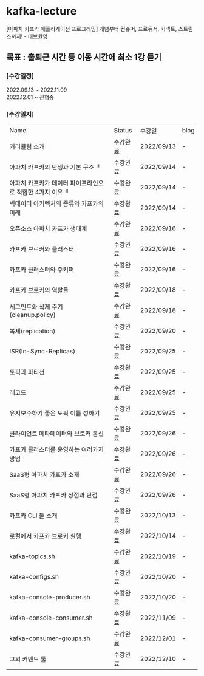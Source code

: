 # kafka-lecture
[아파치 카프카 애플리케이션 프로그래밍] 개념부터 컨슈머, 프로듀서, 커넥트, 스트림즈까지! - 대브원영

## 목표 : 출퇴근 시간 등 이동 시간에 최소 1강 듣기

### [수강일정]
2022.09.13 ~ 2022.11.09   
2022.12.01 ~ 진행중
   
### [수강일지]
| | | | |
|-|-|-|-|
|Name|Status|수강일|blog|
|커리큘럼 소개|수강완료|2022/09/13|-|
|아파치 카프카의 탄생과 기본 구조ᅢ|수강완료|2022/09/14|-|
|아파치 카프카가 데이터 파이프라인으로 적합한 4가지 이유ᅢ|수강완료|2022/09/14|-|
|빅데이터 아키텍처의 종류와 카프카의 미래|수강완료|2022/09/14|-|
|오픈소스 아파치 카프카 생태계|수강완료|2022/09/16|-|
|카프카 브로커와 클러스터|수강완료|2022/09/16|-|
|카프카 클러스터와 주키퍼|수강완료|2022/09/16|-|
|카프카 브로커의 역할들|수강완료|2022/09/18|-|
|세그먼트와 삭제 주기(cleanup.policy)|수강완료|2022/09/18|-|
|복제(replication)|수강완료|2022/09/20|-|
|ISR(In-Sync-Replicas)|수강완료|2022/09/25|-|
|토픽과 파티션|수강완료|2022/09/25|-|
|레코드|수강완료|2022/09/25|-|
|유지보수하기 좋은 토픽 이름 정하기|수강완료|2022/09/25|-|
|클라이언트 메타데이터와 브로커 통신|수강완료|2022/09/26|-|
|카프카 클러스터를 운영하는 여러가지 방법|수강완료|2022/09/26|-|
|SaaS형 아파치 카프카 소개|수강완료|2022/09/26|-|
|SaaS형 아파치 카프카 장점과 단점|수강완료|2022/09/26|-|
|카프카 CLI 툴 소개|수강완료|2022/10/13|-|
|로컬에서 카프카 브로커 실행|수강완료|2022/10/14|-|
|kafka-topics.sh|수강완료|2022/10/19|-|
|kafka-configs.sh|수강완료|2022/10/20|-|
|kafka-console-producer.sh|수강완료|2022/10/20|-|
|kafka-console-consumer.sh|수강완료|2022/11/09|-|
|kafka-consumer-groups.sh|수강완료|2022/12/01|-|
|그외 커맨드 툴|수강완료|2022/12/10|-|
